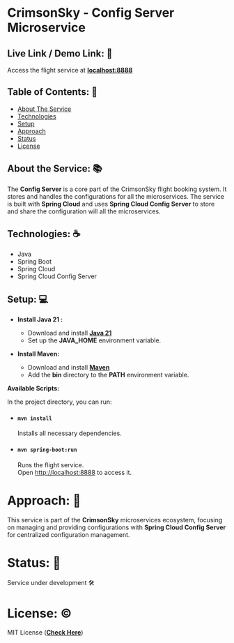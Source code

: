 # CrimsonSky - Config Server Microservice

## Live Link / Demo Link: 🔗
Access the flight service at **[localhost:8888](http://localhost:8888)**

## Table of Contents: 📑

- [About The Service](#about-the-service-)
- [Technologies](#technologies-%EF%B8%8F)
- [Setup](#setup-)
- [Approach](#approach-)
- [Status](#status-)
- [License](#license-%EF%B8%8F)

## About the Service: 📚
The **Config Server** is a core part of the CrimsonSky flight booking system. It stores and handles the configurations for all the microservices. The service is built with **Spring Cloud** and uses **Spring Cloud Config Server** to store and share the configuration will all the microservices.

## Technologies: ☕️

- Java
- Spring Boot
- Spring Cloud
- Spring Cloud Config Server

## Setup: 💻

- **Install Java 21 :**
    - Download and install **[Java 21](https://www.oracle.com/in/java/technologies/downloads/#java21)**
    - Set up the **JAVA_HOME** environment variable.


- **Install Maven:**
    - Download and install **[Maven](https://maven.apache.org/download.cgi)**
    - Add the **bin** directory to the **PATH** environment variable.

**Available Scripts:**

In the project directory, you can run:

- #### `mvn install`
  Installs all necessary dependencies.

- #### `mvn spring-boot:run`
  Runs the flight service.\
  Open [http://localhost:8888](http://localhost:8888) to access it.

# Approach: 🚶
This service is part of the **CrimsonSky** microservices ecosystem, focusing on managing and providing configurations with **Spring Cloud Config Server** for centralized configuration management.

# Status: 📶
Service under development 🛠️

# License: ©️
MIT License (**[Check Here](LICENSE)**)